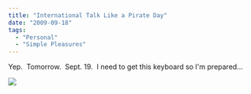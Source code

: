 ```yaml
---
title: "International Talk Like a Pirate Day"
date: "2009-09-18"
tags:
  - "Personal"
  - "Simple Pleasures"
---
```


Yep.  Tomorrow.  Sept. 19.  I need to get this keyboard so I'm prepared...

![](images/pirate_keyboard.jpg)

